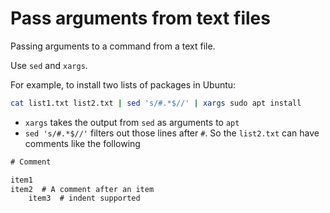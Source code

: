 # Pass arguments from text files


Passing arguments to a command from a text file.

<!--more-->

Use `sed` and `xargs`.

For example, to install two lists of packages in Ubuntu:

```bash
cat list1.txt list2.txt | sed 's/#.*$//' | xargs sudo apt install
```

- `xargs` takes the output from `sed` as arguments to `apt`
- `sed 's/#.*$//'` filters out those lines after `#`. So the `list2.txt` can have comments like the following

```txt
# Comment

item1
item2  # A comment after an item
    item3  # indent supported
```

